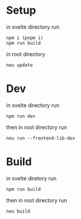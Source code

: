 # Setup

in svelte directory run

```
npm i (pnpm i)
npm run build
```

in root directory

```
neu update
```

# Dev

in svelte directory run

```
npm run dev
```

then in root directory run

```
neu run --frontend-lib-dev
```

# Build

in svelte diretory run

```
npm run build
```

then in root directory run

```
neu build
```

